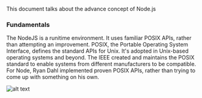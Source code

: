 This document talks about the advance concept of Node.js
### Fundamentals

The NodeJS is a runitime environment. It uses familiar POSIX APIs, rather than attempting an improvement. POSIX, the Portable Operating System Interface, defines the standard APIs for Unix. It's adopted in Unix-based operating systems and beyond. The IEEE created and maintains the POSIX standard to enable systems from different manufacturers to be compatible. For Node, Ryan Dahl implemented proven POSIX APIs, rather than trying to come up with something on his own.
 



![alt text](https://github.com/JITES/nodejs-advance/blob/main/node-arch.png)
